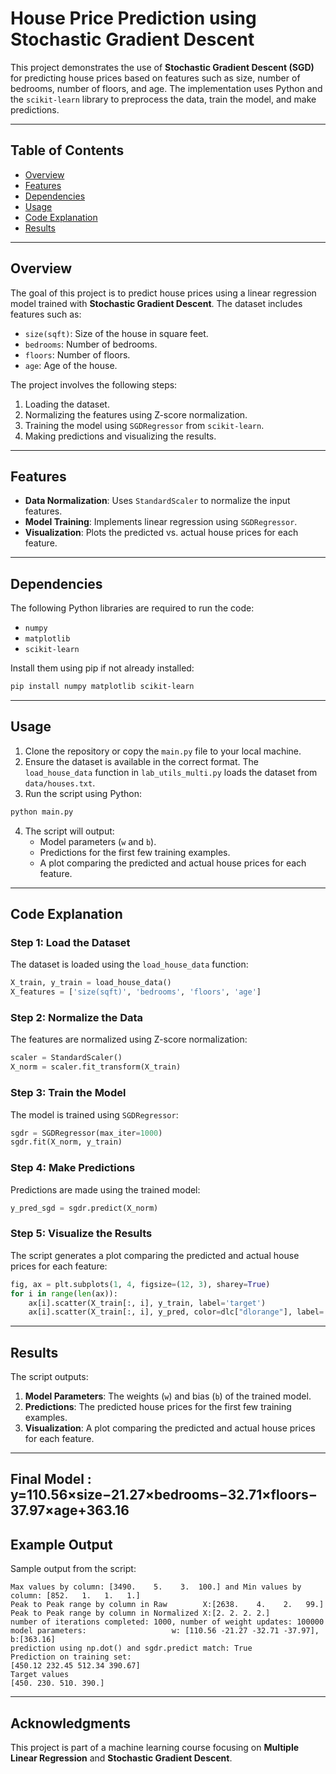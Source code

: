 # House Price Prediction using Stochastic Gradient Descent

This project demonstrates the use of **Stochastic Gradient Descent (SGD)** for predicting house prices based on features such as size, number of bedrooms, number of floors, and age. The implementation uses Python and the `scikit-learn` library to preprocess the data, train the model, and make predictions.

---

## Table of Contents

- [Overview](#overview)
- [Features](#features)
- [Dependencies](#dependencies)
- [Usage](#usage)
- [Code Explanation](#code-explanation)
- [Results](#results)

---

## Overview

The goal of this project is to predict house prices using a linear regression model trained with **Stochastic Gradient Descent**. The dataset includes features such as:
- `size(sqft)`: Size of the house in square feet.
- `bedrooms`: Number of bedrooms.
- `floors`: Number of floors.
- `age`: Age of the house.

The project involves the following steps:
1. Loading the dataset.
2. Normalizing the features using Z-score normalization.
3. Training the model using `SGDRegressor` from `scikit-learn`.
4. Making predictions and visualizing the results.

---

## Features

- **Data Normalization**: Uses `StandardScaler` to normalize the input features.
- **Model Training**: Implements linear regression using `SGDRegressor`.
- **Visualization**: Plots the predicted vs. actual house prices for each feature.

---

## Dependencies

The following Python libraries are required to run the code:

- `numpy`
- `matplotlib`
- `scikit-learn`

Install them using pip if not already installed:

```bash
pip install numpy matplotlib scikit-learn
```

---

## Usage

1. Clone the repository or copy the `main.py` file to your local machine.
2. Ensure the dataset is available in the correct format. The `load_house_data` function in `lab_utils_multi.py` loads the dataset from `data/houses.txt`.
3. Run the script using Python:

```bash
python main.py
```

4. The script will output:
   - Model parameters (`w` and `b`).
   - Predictions for the first few training examples.
   - A plot comparing the predicted and actual house prices for each feature.

---

## Code Explanation

### Step 1: Load the Dataset

The dataset is loaded using the `load_house_data` function:

```python
X_train, y_train = load_house_data()
X_features = ['size(sqft)', 'bedrooms', 'floors', 'age']
```

### Step 2: Normalize the Data

The features are normalized using Z-score normalization:

```python
scaler = StandardScaler()
X_norm = scaler.fit_transform(X_train)
```

### Step 3: Train the Model

The model is trained using `SGDRegressor`:

```python
sgdr = SGDRegressor(max_iter=1000)
sgdr.fit(X_norm, y_train)
```

### Step 4: Make Predictions

Predictions are made using the trained model:

```python
y_pred_sgd = sgdr.predict(X_norm)
```

### Step 5: Visualize the Results

The script generates a plot comparing the predicted and actual house prices for each feature:

```python
fig, ax = plt.subplots(1, 4, figsize=(12, 3), sharey=True)
for i in range(len(ax)):
    ax[i].scatter(X_train[:, i], y_train, label='target')
    ax[i].scatter(X_train[:, i], y_pred, color=dlc["dlorange"], label='predict')
```

---

## Results

The script outputs:
1. **Model Parameters**: The weights (`w`) and bias (`b`) of the trained model.
2. **Predictions**: The predicted house prices for the first few training examples.
3. **Visualization**: A plot comparing the predicted and actual house prices for each feature.

---
## Final Model : y=110.56×size−21.27×bedrooms−32.71×floors−37.97×age+363.16

## Example Output

Sample output from the script:

```
Max values by column: [3490.    5.    3.  100.] and Min values by column: [852.   1.   1.   1.]
Peak to Peak range by column in Raw        X:[2638.    4.    2.   99.]
Peak to Peak range by column in Normalized X:[2. 2. 2. 2.]
number of iterations completed: 1000, number of weight updates: 100000
model parameters:                   w: [110.56 -21.27 -32.71 -37.97], b:[363.16]
prediction using np.dot() and sgdr.predict match: True
Prediction on training set:
[450.12 232.45 512.34 390.67]
Target values 
[450. 230. 510. 390.]
```

---

## Acknowledgments

This project is part of a machine learning course focusing on **Multiple Linear Regression** and **Stochastic Gradient Descent**.